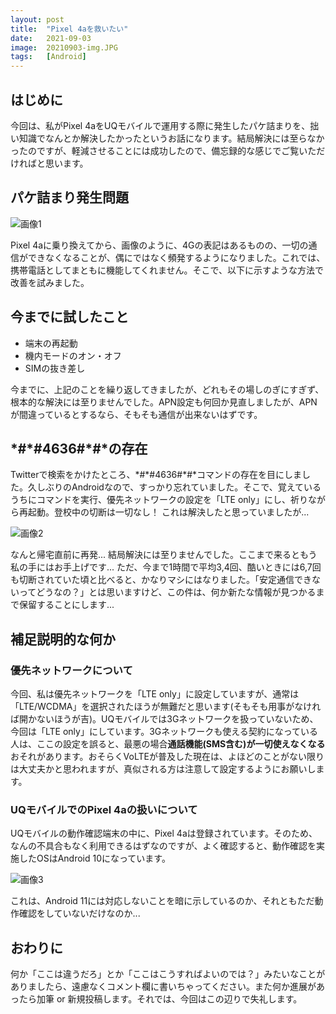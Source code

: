 ```yaml
---
layout: post
title:  "Pixel 4aを救いたい"
date:   2021-09-03
image:  20210903-img.JPG
tags:   [Android]
---
```

## はじめに
今回は、私がPixel 4aをUQモバイルで運用する際に発生したパケ詰まりを、拙い知識でなんとか解決したかったというお話になります。結局解決には至らなかったのですが、軽減させることには成功したので、備忘録的な感じでご覧いただければと思います。

## パケ詰まり発生問題
![画像1](https://nakamoto800.github.io/img/20210903-img1.png)

Pixel 4aに乗り換えてから、画像のように、4Gの表記はあるものの、一切の通信ができなくなることが、偶にではなく頻発するようになりました。これでは、携帯電話としてまともに機能してくれません。そこで、以下に示すような方法で改善を試みました。

## 今までに試したこと
- 端末の再起動
- 機内モードのオン・オフ
- SIMの抜き差し

今までに、上記のことを繰り返してきましたが、どれもその場しのぎにすぎず、根本的な解決には至りませんでした。APN設定も何回か見直しましたが、APNが間違っているとするなら、そもそも通信が出来ないはずです。

<h2 id="*#*#4636#*#*の存在">*#*#4636#*#*の存在</h2>
<p>Twitterで検索をかけたところ、*#*#4636#*#*コマンドの存在を目にしました。久しぶりのAndroidなので、すっかり忘れていました。そこで、覚えているうちにコマンドを実行、優先ネットワークの設定を「LTE only」にし、祈りながら再起動。登校中の切断は一切なし！ これは解決したと思っていましたが...</p>

![画像2](https://nakamoto800.github.io/img/20210903-img2.png)

なんと帰宅直前に再発... 結局解決には至りませんでした。ここまで来るともう私の手にはお手上げです... ただ、今まで1時間で平均3,4回、酷いときには6,7回も切断されていた頃と比べると、かなりマシにはなりました。「安定通信できないってどうなの？」とは思いますけど、この件は、何か新たな情報が見つかるまで保留することにします...

## 補足説明的な何か

### 優先ネットワークについて
今回、私は優先ネットワークを「LTE only」に設定していますが、通常は「LTE/WCDMA」を選択されたほうが無難だと思います(そもそも用事がなければ開かないほうが吉)。UQモバイルでは3Gネットワークを扱っていないため、今回は「LTE only」にしています。3Gネットワークも使える契約になっている人は、ここの設定を誤ると、最悪の場合**通話機能(SMS含む)が一切使えなくなる**おそれがあります。おそらくVoLTEが普及した現在は、よほどのことがない限りは大丈夫かと思われますが、真似される方は注意して設定するようにお願いします。

### UQモバイルでのPixel 4aの扱いについて
UQモバイルの動作確認端末の中に、Pixel 4aは登録されています。そのため、なんの不具合もなく利用できるはずなのですが、よく確認すると、動作確認を実施したOSはAndroid 10になっています。

![画像3](https://nakamoto800.github.io/img/20210903-img3.png)

これは、Android 11には対応しないことを暗に示しているのか、それともただ動作確認をしていないだけなのか...

## おわりに
何か「ここは違うだろ」とか「ここはこうすればよいのでは？」みたいなことがありましたら、遠慮なくコメント欄に書いちゃってください。また何か進展があったら加筆 or 新規投稿します。それでは、今回はこの辺りで失礼します。
